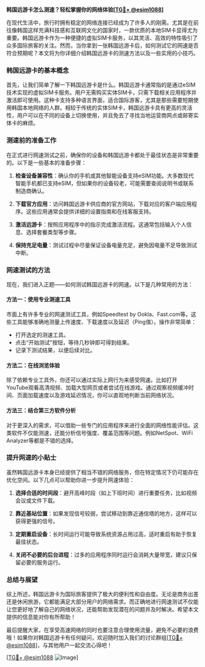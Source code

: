 **韩国远游卡怎么测速？轻松掌握你的网络体验[[TG💪+ @esim1088](https://t.me/s/esim1088)]**

在现代生活中，旅行时拥有稳定的网络连接已经成为了许多人的刚需。尤其是在前往像韩国这样充满科技感和互联网文化的国家时，一款优质的本地SIM卡显得尤为重要。韩国远游卡作为一种便捷的虚拟SIM卡服务，以其灵活、高效的特性吸引了众多国际旅客的关注。然而，当你拿到一张韩国远游卡后，如何测试它的网速是否符合预期呢？本文将为你详细介绍韩国远游卡的测速方法以及一些实用的小技巧。

### 韩国远游卡的基本概念

首先，让我们简单了解一下韩国远游卡是什么。韩国远游卡通常指的是通过eSIM技术实现的虚拟SIM卡服务。用户无需购买实体SIM卡，只需下载相关应用程序并激活即可使用。这种卡支持多种语言界面，适合国际游客，尤其是那些需要短期使用韩国本地网络的人群。相较于传统的实体SIM卡，韩国远游卡具有更高的灵活性，用户可以在不同的设备上切换使用，并且免去了寻找当地运营商网点或邮寄实体卡的麻烦。

### 测速前的准备工作

在正式进行网速测试之前，确保你的设备和韩国远游卡都处于最佳状态是非常重要的。以下是一些基本的准备步骤：

1. **检查设备兼容性**：确认你的手机或其他智能设备支持eSIM功能。大多数现代智能手机都已支持eSIM，但如果你的设备较老，可能需要查阅说明书或联系制造商确认。
   
2. **下载官方应用**：访问韩国远游卡供应商的官方网站，下载对应的客户端应用程序。这些应用通常会提供详细的设置指南和在线客服支持。

3. **激活远游卡**：按照应用程序中的指示完成激活流程。这通常包括输入个人信息、选择套餐类型等步骤。

4. **保持充足电量**：测试过程中尽量保证设备电量充足，避免因电量不足导致测试中断。

### 网速测试的方法

现在，我们进入正题——如何测试韩国远游卡的网速。以下是几种常用的方法：

#### 方法一：使用专业测速工具

市面上有许多专业的网速测试工具，例如Speedtest by Ookla、Fast.com等。这些工具能够准确地测量上传速度、下载速度以及延迟（Ping值）。操作非常简单：

- 打开选定的测速工具。
- 点击“开始测试”按钮，等待几秒钟即可得到结果。
- 记录下测试结果，以便后续对比。

#### 方法二：在线浏览体验

除了依赖专业工具外，你还可以通过实际上网行为来感受网速。比如打开YouTube观看高清视频、加载大型网页或者尝试在线游戏。通过观察视频缓冲时间、页面加载速度以及游戏延迟情况，你可以直观地判断当前网络状况。

#### 方法三：结合第三方软件分析

对于更深入的需求，可以借助一些专门的应用程序来进行全面的网络性能评估。这类软件不仅能测速，还能分析信号强度、覆盖范围等问题。例如NetSpot、WiFi Analyzer等都是不错的选择。

### 提升网速的小贴士

虽然韩国远游卡本身已经提供了相当不错的网络服务，但在特定情况下仍可能存在优化空间。以下几点可以帮助你进一步提升网速体验：

1. **选择合适的时间段**：避开高峰时段（如上下班时间）进行重要任务，比如视频会议或文件下载。
   
2. **靠近基站位置**：如果发现信号较弱，尝试移动到靠近通信塔的地方，这样可以获得更强的信号。
   
3. **定期重启设备**：长时间运行可能导致系统资源占用过高，适时重启有助于恢复最佳状态。

4. **关闭不必要的后台进程**：过多的应用程序同时运行会消耗大量带宽，建议只保留必要的服务运行。

### 总结与展望

综上所述，韩国远游卡为国际旅客提供了极大的便利性和自由度。无论是商务出差还是休闲旅游，它都能满足大部分用户的网络需求。而正确地进行网速测试不仅能让您更好地了解自己的网络状况，还能帮助发现潜在的问题并及时解决。希望本文提供的信息能对你有所帮助！

最后提醒大家，在享受高速网络的同时也要注意合理使用流量，避免不必要的浪费哦！如果你对韩国远游卡有任何疑问，欢迎随时加入我们的讨论群组[[TG💪+ @esim1088](https://t.me/s/esim1088)]，与其他用户一起交流心得吧！

[[TG💪+ @esim1088](https://t.me/s/esim1088) ![Image](https://i.postimg.cc/4NQfJmqS/Snipaste-2025-05-13-00-14-12.png)]